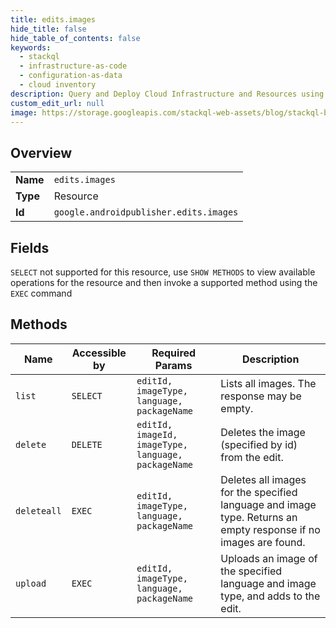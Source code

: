 ```yaml
---
title: edits.images
hide_title: false
hide_table_of_contents: false
keywords:
  - stackql
  - infrastructure-as-code
  - configuration-as-data
  - cloud inventory
description: Query and Deploy Cloud Infrastructure and Resources using SQL
custom_edit_url: null
image: https://storage.googleapis.com/stackql-web-assets/blog/stackql-blog-post-featured-image.png
---
```

  
    

## Overview
<table><tbody>
<tr><td><b>Name</b></td><td><code>edits.images</code></td></tr>
<tr><td><b>Type</b></td><td>Resource</td></tr>
<tr><td><b>Id</b></td><td><code>google.androidpublisher.edits.images</code></td></tr>
</tbody></table>

## Fields
`SELECT` not supported for this resource, use `SHOW METHODS` to view available operations for the resource and then invoke a supported method using the `EXEC` command  
## Methods
| Name | Accessible by | Required Params | Description |
| ---- | ------------- | --------------- | ----------- |
| `list` | `SELECT` | `editId, imageType, language, packageName` | Lists all images. The response may be empty. |
| `delete` | `DELETE` | `editId, imageId, imageType, language, packageName` | Deletes the image (specified by id) from the edit. |
| `deleteall` | `EXEC` | `editId, imageType, language, packageName` | Deletes all images for the specified language and image type. Returns an empty response if no images are found. |
| `upload` | `EXEC` | `editId, imageType, language, packageName` | Uploads an image of the specified language and image type, and adds to the edit. |
